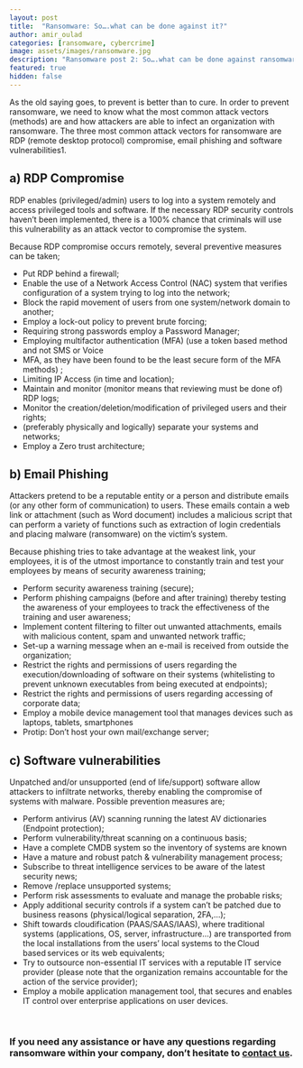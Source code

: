 ```yaml
---
layout: post
title:  "Ransomware: So….what can be done against it?"
author: amir_oulad
categories: [ransomware, cybercrime]
image: assets/images/ransomware.jpg
description: "Ransomware post 2: So….what can be done against ransomware"
featured: true
hidden: false
---
```


As the old saying goes, to prevent is better than to cure. In order to prevent ransomware, we need to know what the most common attack vectors (methods) are and how attackers are able to infect an organization with ransomware. 
The three most common attack vectors for ransomware are RDP (remote desktop protocol) compromise, email phishing and software vulnerabilities1.  

## a) RDP Compromise 

RDP enables (privileged/admin) users to log into a system remotely and access privileged tools and software. If the necessary RDP security controls haven’t been implemented, there is a 100% chance that criminals will use this vulnerability as an attack vector to compromise the system. <br>

Because RDP compromise occurs remotely, several preventive measures can be taken; 
* Put RDP behind a firewall; 
* Enable the use of a Network Access Control (NAC) system that verifies configuration of a system trying to log into the network; 
* Block the rapid movement of users from one system/network domain to another; 
* Employ a lock-out policy to prevent brute forcing; 
* Requiring strong passwords employ a Password Manager; 
* Employing multifactor authentication (MFA) (use a token based method and not SMS or Voice 
* MFA, as they have been found to be the least secure form of the MFA methods) ; 
* Limiting IP Access (in time and location); 
* Maintain and monitor (monitor means that reviewing must be done of) RDP logs;  
* Monitor the creation/deletion/modification of privileged users and their rights; 
* (preferably physically and logically) separate your systems and networks; 
* Employ a Zero trust architecture; 

## b) Email Phishing 

Attackers pretend to be a reputable entity or a person and distribute emails (or any other form of communication) to users. These emails contain a web link or attachment (such as Word document) includes a malicious script that can perform a variety of functions such as extraction of login credentials and placing malware (ransomware) on the victim’s system. <br>

Because phishing tries to take advantage at the weakest link, your employees, it is of the utmost importance to constantly train and test your employees by means of security awareness training; 

* Perform security awareness training (secure); 
* Perform phishing campaigns (before and after training) thereby testing the awareness of your employees to track the effectiveness of the training and user awareness; 
* Implement content filtering to filter out unwanted attachments, emails with malicious content, spam and unwanted network traffic; 
* Set-up a warning message when an e-mail is received from outside the organization; 
* Restrict the rights and permissions of users regarding the execution/downloading of software on their systems (whitelisting to prevent unknown executables from being executed at endpoints); 
* Restrict the rights and permissions of users regarding accessing of corporate data; 
* Employ a mobile device management tool that manages devices such as laptops, tablets, smartphones 
* Protip: Don’t host your own mail/exchange server; 

## c) Software vulnerabilities 

Unpatched and/or unsupported (end of life/support) software allow attackers to infiltrate networks, thereby enabling the compromise of systems with malware. Possible prevention measures are; 
<br>
* Perform antivirus (AV) scanning running the latest AV dictionaries (Endpoint protection); 
* Perform vulnerability/threat scanning on a continuous basis; 
* Have a complete CMDB system so the inventory of systems are known 
* Have a mature and robust patch & vulnerability management process; 
* Subscribe to threat intelligence services to be aware of the latest security news; 
* Remove /replace unsupported systems; 
* Perform risk assessments to evaluate and manage the probable risks; 
* Apply additional security controls if a system can’t be patched due to business reasons (physical/logical separation, 2FA,…); 
* Shift towards cloudification (PAAS/SAAS/IAAS), where traditional systems (applications, OS, server, infrastructure…) are transported from the local installations from the users’ local systems to the Cloud based services or its web equivalents; 
* Try to outsource non-essential IT services with a reputable IT service provider (please note that the organization remains accountable for the action of the service provider); 
* Employ a mobile application management tool, that secures and enables IT control over enterprise applications on user devices. 
<br>


### If you need any assistance or have any questions regarding ransomware within your company, don’t hesitate to [contact us](https://www.ordina.be/diensten/security-and-privacy/).
